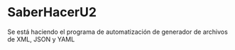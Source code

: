# SaberHacerU2
Se está haciendo el programa de automatización de generador de archivos de XML, JSON y YAML

